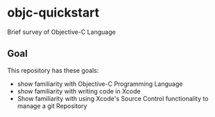 objc-quickstart
===============

Brief survey of Objective-C Language

## Goal
This repository has these goals:
- show familiarity with Objective-C Programming Language
- show familiarity with writing code in Xcode 
- Show familiarity with using Xcode's Source Control functionality to manage a git Repository
